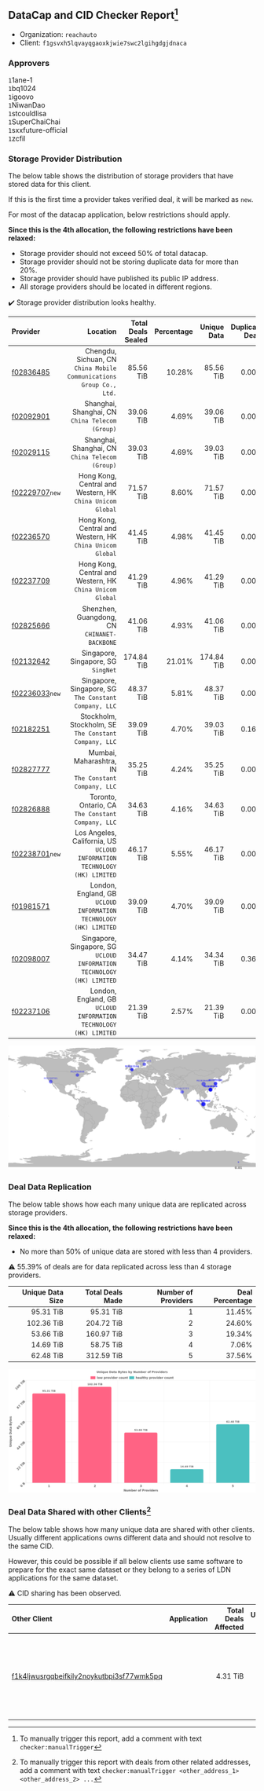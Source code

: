 ## DataCap and CID Checker Report[^1]
 - Organization: `reachauto`
 - Client: `f1gsvxh5lqvayqgaoxkjwie7swc2lgihgdgjdnaca`
### Approvers
`1`1ane-1<br/>`1`bq1024<br/>`1`igoovo<br/>`1`NiwanDao<br/>`1`stcouldlisa<br/>`1`SuperChaiChai<br/>`1`sxxfuture-official<br/>`1`zcfil


### Storage Provider Distribution
The below table shows the distribution of storage providers that have stored data for this client.

If this is the first time a provider takes verified deal, it will be marked as `new`.

For most of the datacap application, below restrictions should apply.

**Since this is the 4th allocation, the following restrictions have been relaxed:**
 - Storage provider should not exceed 50% of total datacap.
 - Storage provider should not be storing duplicate data for more than 20%.
 - Storage provider should have published its public IP address.
 - All storage providers should be located in different regions.

✔️ Storage provider distribution looks healthy.

| Provider                                                    |                                                                     Location | Total Deals Sealed | Percentage | Unique Data | Duplicate Deals |
| :---------------------------------------------------------- | ---------------------------------------------------------------------------: | -----------------: | ---------: | ----------: | --------------: |
| [f02836485](https://filfox.info/en/address/f02836485)       |       Chengdu, Sichuan, CN<br/>`China Mobile Communications Group Co., Ltd.` |          85.56 TiB |     10.28% |   85.56 TiB |           0.00% |
| [f02092901](https://filfox.info/en/address/f02092901)       |                           Shanghai, Shanghai, CN<br/>`China Telecom (Group)` |          39.06 TiB |      4.69% |   39.06 TiB |           0.00% |
| [f02029115](https://filfox.info/en/address/f02029115)       |                           Shanghai, Shanghai, CN<br/>`China Telecom (Group)` |          39.03 TiB |      4.69% |   39.03 TiB |           0.00% |
| [f02229707](https://filfox.info/en/address/f02229707)`new`  |                 Hong Kong, Central and Western, HK<br/>`China Unicom Global` |          71.57 TiB |      8.60% |   71.57 TiB |           0.00% |
| [f02236570](https://filfox.info/en/address/f02236570)       |                 Hong Kong, Central and Western, HK<br/>`China Unicom Global` |          41.45 TiB |      4.98% |   41.45 TiB |           0.00% |
| [f02237709](https://filfox.info/en/address/f02237709)       |                 Hong Kong, Central and Western, HK<br/>`China Unicom Global` |          41.29 TiB |      4.96% |   41.29 TiB |           0.00% |
| [f02825666](https://filfox.info/en/address/f02825666)       |                              Shenzhen, Guangdong, CN<br/>`CHINANET-BACKBONE` |          41.06 TiB |      4.93% |   41.06 TiB |           0.00% |
| [f02132642](https://filfox.info/en/address/f02132642)       |                                       Singapore, Singapore, SG<br/>`SingNet` |         174.84 TiB |     21.01% |  174.84 TiB |           0.00% |
| [f02236033](https://filfox.info/en/address/f02236033)`new`  |                     Singapore, Singapore, SG<br/>`The Constant Company, LLC` |          48.37 TiB |      5.81% |   48.37 TiB |           0.00% |
| [f02182251](https://filfox.info/en/address/f02182251)       |                     Stockholm, Stockholm, SE<br/>`The Constant Company, LLC` |          39.09 TiB |      4.70% |   39.03 TiB |           0.16% |
| [f02827777](https://filfox.info/en/address/f02827777)       |                      Mumbai, Maharashtra, IN<br/>`The Constant Company, LLC` |          35.25 TiB |      4.24% |   35.25 TiB |           0.00% |
| [f02826888](https://filfox.info/en/address/f02826888)       |                         Toronto, Ontario, CA<br/>`The Constant Company, LLC` |          34.63 TiB |      4.16% |   34.63 TiB |           0.00% |
| [f02238701](https://filfox.info/en/address/f02238701)`new`  | Los Angeles, California, US<br/>`UCLOUD INFORMATION TECHNOLOGY (HK) LIMITED` |          46.17 TiB |      5.55% |   46.17 TiB |           0.00% |
| [f01981571](https://filfox.info/en/address/f01981571)       |         London, England, GB<br/>`UCLOUD INFORMATION TECHNOLOGY (HK) LIMITED` |          39.09 TiB |      4.70% |   39.09 TiB |           0.00% |
| [f02098007](https://filfox.info/en/address/f02098007)       |    Singapore, Singapore, SG<br/>`UCLOUD INFORMATION TECHNOLOGY (HK) LIMITED` |          34.47 TiB |      4.14% |   34.34 TiB |           0.36% |
| [f02237106](https://filfox.info/en/address/f02237106)       |         London, England, GB<br/>`UCLOUD INFORMATION TECHNOLOGY (HK) LIMITED` |          21.39 TiB |      2.57% |   21.39 TiB |           0.00% |

<img src="https://raw.githubusercontent.com/data-preservation-programs/filplus-checker-assets/main/filecoin-project/filecoin-plus-large-datasets/issues/1890/1700452206350.png"/>

### Deal Data Replication
The below table shows how each many unique data are replicated across storage providers.


**Since this is the 4th allocation, the following restrictions have been relaxed:**
- No more than 50% of unique data are stored with less than 4 providers.

⚠️ 55.39% of deals are for data replicated across less than 4 storage providers.

| Unique Data Size | Total Deals Made | Number of Providers | Deal Percentage |
| ---------------: | ---------------: | ------------------: | --------------: |
|        95.31 TiB |        95.31 TiB |                   1 |          11.45% |
|       102.36 TiB |       204.72 TiB |                   2 |          24.60% |
|        53.66 TiB |       160.97 TiB |                   3 |          19.34% |
|        14.69 TiB |        58.75 TiB |                   4 |           7.06% |
|        62.48 TiB |       312.59 TiB |                   5 |          37.56% |

<img src="https://raw.githubusercontent.com/data-preservation-programs/filplus-checker-assets/main/filecoin-project/filecoin-plus-large-datasets/issues/1890/1700452207015.png"/>

### Deal Data Shared with other Clients[^3]
The below table shows how many unique data are shared with other clients.
Usually different applications owns different data and should not resolve to the same CID.

However, this could be possible if all below clients use same software to prepare for the exact same dataset or they belong to a series of LDN applications for the same dataset.

⚠️ CID sharing has been observed.

| Other Client                                                                                                          | Application                                                                      | Total Deals Affected | Unique CIDs | Approvers                                                                                                                                              |
| :-------------------------------------------------------------------------------------------------------------------- | :------------------------------------------------------------------------------- | -------------------: | ----------: | :----------------------------------------------------------------------------------------------------------------------------------------------------- |
| [f1k4ljwusrgqbeifkily2noykutbpi3sf77wmk5pq](https://filfox.info/en/address/f1k4ljwusrgqbeifkily2noykutbpi3sf77wmk5pq) | [](https://github.com/filecoin-project/filecoin-plus-large-datasets/issues/1201) |             4.31 TiB |          46 | `1`1ane-1<br/>`1`Fatman13<br/>`1`Joss-Hua<br/>`1`kernelogic<br/>`1`mikezli<br/>`1`Normalnoise<br/>`1`stcouldlisa<br/>`1`Tom-OriginStorage<br/>`2`zcfil |

[^1]: To manually trigger this report, add a comment with text `checker:manualTrigger`

[^2]: Deals from those addresses are combined into this report as they are specified with `checker:manualTrigger`

[^3]: To manually trigger this report with deals from other related addresses, add a comment with text `checker:manualTrigger <other_address_1> <other_address_2> ...`
